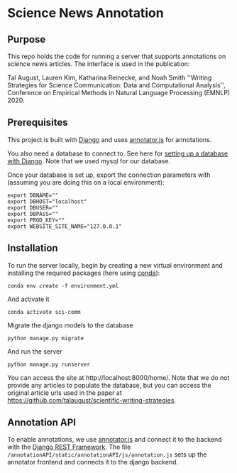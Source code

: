# Science News Annotation

## Purpose
This repo holds the code for running a server that supports annotations on science news articles. The interface is used in the publication:

  Tal August, Lauren Kim, Katharina Reinecke, and Noah Smith ''Writing Strategies for Science Communication: Data and Computational Analysis'', Conference on Empirical Methods in Natural Language Processing (EMNLP) 2020.


## Prerequisites 
This project is built with [Django](https://www.djangoproject.com/) and uses [annotator.js](http://annotatorjs.org/) for annotations. 

You also need a database to connect to. See here for [setting up a database with Django](https://docs.djangoproject.com/en/3.1/ref/databases/). Note that we used mysql for our database.

Once your database is set up, export the connection parameters with (assuming you are doing this on a local environment):

```
export DBNAME=""
export DBHOST="localhost" 
export DBUSER=""
export DBPASS=""
export PROD_KEY=""
export WEBSITE_SITE_NAME="127.0.0.1"
```



## Installation
To run the server locally, begin by creating a new virtual environment and installing the required packages 
(here using [conda](https://docs.conda.io/projects/conda/en/latest/user-guide/tasks/manage-environments.html)):

`conda env create -f environment.yml`

And activate it 

`conda activate sci-comm`


Migrate the django models to the database

`python manage.py migrate`

And run the server

`python manage.py runserver`

You can access the site at http://localhost:8000/home/. Note that we do not provide any articles to populate the database, but you can access the original article urls used in the paper at https://github.com/talaugust/scientific-writing-strategies. 

## Annotation API

To enable annotations, we use [annotator.js](http://annotatorjs.org/) and connect it to the backend with the [Django REST Framework](https://www.django-rest-framework.org/). The file `/annotationAPI/static/annotationAPI/js/annotation.js` sets up the annotator frontend and connects it to the django backend. 
